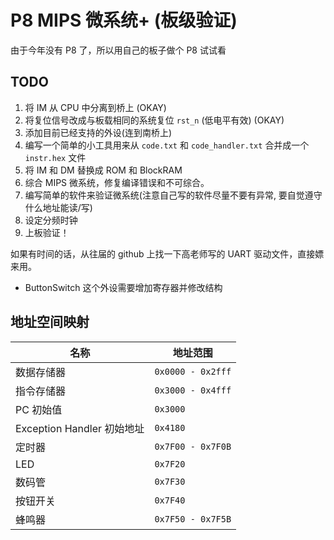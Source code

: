 # P8 MIPS 微系统+ (板级验证)

由于今年没有 P8 了，所以用自己的板子做个 P8 试试看

## TODO

1. 将 IM 从 CPU 中分离到桥上 (OKAY)
2. 将复位信号改成与板载相同的系统复位 `rst_n` (低电平有效) (OKAY)
3. 添加目前已经支持的外设(连到南桥上)
4. 编写一个简单的小工具用来从 `code.txt` 和 `code_handler.txt` 合并成一个 `instr.hex` 文件
5. 将 IM 和 DM 替换成 ROM 和 BlockRAM 
6. 综合 MIPS 微系统，修复编译错误和不可综合。
7. 编写简单的软件来验证微系统(注意自己写的软件尽量不要有异常, 要自觉遵守什么地址能读/写)
8. 设定分频时钟
9. 上板验证！

如果有时间的话，从往届的 github 上找一下高老师写的 UART 驱动文件，直接嫖来用。

- ButtonSwitch 这个外设需要增加寄存器并修改结构

## 地址空间映射

| 名称                       | 地址范围          |
| -------------------------- | ----------------- |
| 数据存储器                 | `0x0000 - 0x2fff` |
| 指令存储器                 | `0x3000 - 0x4fff` |
| PC 初始值                  | `0x3000`          |
| Exception Handler 初始地址 | `0x4180`          |
| 定时器                     | `0x7F00 - 0x7F0B` |
| LED                        | `0x7F20`          |
| 数码管                     | `0x7F30`          |
| 按钮开关                   | `0x7F40`          |
| 蜂鸣器                     | `0x7F50 - 0x7F5B` |

